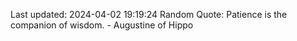 Last updated: 2024-04-02 19:19:24
Random Quote: Patience is the companion of wisdom. - Augustine of Hippo